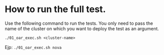 # How to run the full test.

<div aling="justify">
Use the following command to run the tests. You only need to pass the name of the cluster on which you want to deploy the test as an argument.

```
./01_oar_exec.sh <cluster-name>
```
Ejp: `./01_oar_exec.sh nova`
</div>

